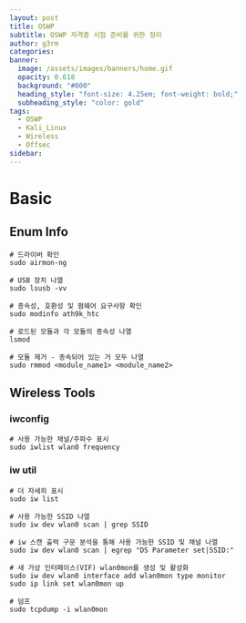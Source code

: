 ```yaml
---
layout: post
title: OSWP
subtitle: OSWP 자격증 시험 준비를 위한 정리
author: g3rm
categories:
banner:
  image: /assets/images/banners/home.gif
  opacity: 0.618
  background: "#000"
  heading_style: "font-size: 4.25em; font-weight: bold;"
  subheading_style: "color: gold"
tags:
  - OSWP
  - Kali_Linux
  - Wireless
  - Offsec
sidebar:
---
```

# Basic
## Enum Info
```shell
# 드라이버 확인
sudo airmon-ng

# USB 장치 나열
sudo lsusb -vv

# 종속성, 호환성 및 펌웨어 요구사항 확인
sudo modinfo ath9k_htc

# 로드된 모듈과 각 모듈의 종속성 나열
lsmod

# 모듈 제거 - 종속되어 있는 거 모두 나열
sudo rmmod <module_name1> <module_name2>
```

## Wireless Tools
### iwconfig
```shell
# 사용 가능한 채널/주파수 표시
sudo iwlist wlan0 frequency
```
### iw util
```shell
# 더 자세히 표시
sudo iw list

# 사용 가능한 SSID 나열
sudo iw dev wlan0 scan | grep SSID

# iw 스캔 출력 구문 분석을 통해 사용 가능한 SSID 및 채널 나열
sudo iw dev wlan0 scan | egrep "DS Parameter set|SSID:"

# 새 가상 인터페이스(VIF) wlan0mon를 생성 및 활성화
sudo iw dev wlan0 interface add wlan0mon type monitor
sudo ip link set wlan0mon up

# 덤프
sudo tcpdump -i wlan0mon
```

###